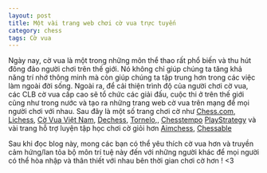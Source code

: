 ```yaml
---
layout: post
title: Một vài trang web chơi cờ vua trực tuyến
category: chess
tags: Cờ vua
---
```


Ngày nay, cờ vua là một trong những môn thể thao rất phổ biến và thu hút đông đảo người chơi trên thế giới. Nó không chỉ giúp chúng ta tăng khả năng trí nhớ thông minh mà còn giúp chúng ta tập trung hơn trong các việc làm ngoài đời sống. Ngoài ra, để cải thiện trình độ của người chơi cờ vua, các CLB cờ vua cấp cao sẽ tổ chức các giải đấu, cuộc thi ở trên thế giới cũng như trong nước và tạo ra những trang web cờ vua trên mạng để mọi người chơi với nhau. Sau đây là một số trang chơi cờ như [Chess.com](https://chess.com), [Lichess](https://lichess.org), [Cờ Vua Việt Nam](https://covua-vn.com), [Dechess](https://dechess.io), [Tornelo](https://tornelo.com),, [Chesstempo](https://chesstempo.com) [PlayStrategy](https://playstrategy.org) và vài trang hỗ trợ luyện tập học chơi cờ giỏi hơn [Aimchess](https://aimchess.com), [Chessable](https://chessable.com)

Sau khi đọc blog này, mong các bạn có thể yêu thích cờ vua hơn và truyền cảm hứng/lan tỏa bộ môn trí tuệ này đến với những người khác để mọi người có thể hòa nhập và thân thiết với nhau bên thời gian chơi cờ hơn ! <3
